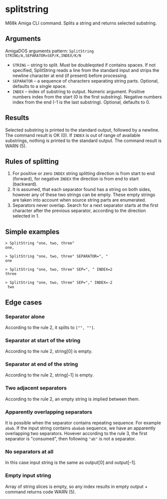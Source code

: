 # splitstring

M68k Amiga CLI command. Splits a string and returns selected substring.

## Arguments

AmigaDOS arguments pattern: `SplitString STRING/A,SEPARATOR=SEP/K,INDEX/K/N`

* `STRING` – string to split. Must be doubleqoted if contains spaces. If not specified, SplitString reads a line from the standard input and strips the newline character at end (if present) before processing.
* `SEPARATOR` – a sequence of characters separating string parts. Optional, defaults to a single space.
* `INDEX` – index of substring to output. Numeric argument. Positive numbers index from the start (0 is the first substring). Negative numbers index from the end (-1 is the last substring). Optional, defaults to 0.

## Results

Selected substring is printed to the standard output, followed by a newline. The command result is OK (0).
If `INDEX` is out of range of available substrings, nothing is printed to the standard output. The command result is WARN (5).

## Rules of splitting

1. For positive or zero `INDEX` string splitting direction is from start to end (forward), for negative `INDEX` the direction is from end to start (backward).
2. It is assumed, that each separator found has a string on both sides, however any of these two strings can be empty. These empty strings are taken into account when source string parts are enumerated.
3. Separators never overlap. Search for a next separator starts at the first character after the previous separator, according to the direction selected in 1.

## Simple examples

```
> SplitString "one, two, three"
one,

> SplitString "one, two, three" SEPARATOR=", "
one

> SplitString "one, two, three" SEP=", " INDEX=2
three

> SplitString "one, two, three" SEP="," INDEX=-2
 two
```

## Edge cases

### Separator alone

According to the rule 2, it splits to `["", ""]`.

### Separator at start of the string

According to the rule 2, string[0] is empty.

### Separator at end of the string

According to the rule 2, string[–1] is empty.

### Two adjacent separators

According to the rule 2, an empty string is implied between them.

### Apparently overlapping separators

It is possible when the separator contains repeating sequence. For example `abab`. If the input string contains `ababab` sequence, we have an apparently overlapping two separators. Hovever according to the rule 3, the first separator is "consumed", then following `"ab"` is not a separator.

### No separators at all

In this case input string is the same as output[0] and output[–1].

### Empty input string

Array of string slices is empty, so any index results in empty output + command returns code WARN (5).
